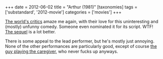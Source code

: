 +++
date = 2012-06-02
title = "Arthur (1981)"
[taxonomies]
tags = ['substandard', '2012-movie']
categories = ['movies']
+++

[The world's critics] amaze me again, with their love for this
uninteresting and (mostly) unfunny comedy. Someone even nominated it for
its script. WTF! [The sequel] is a lot better.

There is some appeal to the lead performer, but he's mostly just
annoying. None of the other performances are particularly good, except
of course [the guy playing the caregiver], who never fucks up anyways.

  [The world's critics]: http://www.rottentomatoes.com/m/1001240-arthur/
  [The sequel]: @/arthur-2011.md
  [the guy playing the caregiver]: http://en.wikipedia.org/wiki/John_Gielgud
